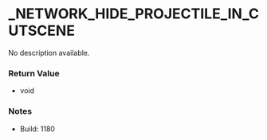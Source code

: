 # _NETWORK_HIDE_PROJECTILE_IN_CUTSCENE

No description available.

### Return Value
* void

### Notes
* Build: 1180

